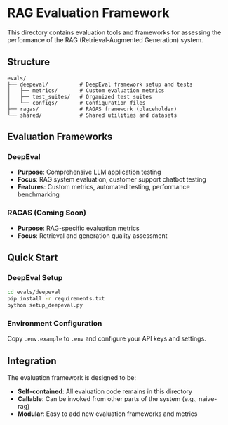 # RAG Evaluation Framework

This directory contains evaluation tools and frameworks for assessing the performance of the RAG (Retrieval-Augmented Generation) system.

## Structure

```
evals/
├── deepeval/          # DeepEval framework setup and tests
│   ├── metrics/       # Custom evaluation metrics
│   ├── test_suites/   # Organized test suites
│   └── configs/       # Configuration files
├── ragas/             # RAGAS framework (placeholder)
└── shared/            # Shared utilities and datasets
```

## Evaluation Frameworks

### DeepEval
- **Purpose**: Comprehensive LLM application testing
- **Focus**: RAG system evaluation, customer support chatbot testing
- **Features**: Custom metrics, automated testing, performance benchmarking

### RAGAS (Coming Soon)
- **Purpose**: RAG-specific evaluation metrics
- **Focus**: Retrieval and generation quality assessment

## Quick Start

### DeepEval Setup
```bash
cd evals/deepeval
pip install -r requirements.txt
python setup_deepeval.py
```

### Environment Configuration
Copy `.env.example` to `.env` and configure your API keys and settings.

## Integration

The evaluation framework is designed to be:
- **Self-contained**: All evaluation code remains in this directory
- **Callable**: Can be invoked from other parts of the system (e.g., naive-rag)
- **Modular**: Easy to add new evaluation frameworks and metrics
